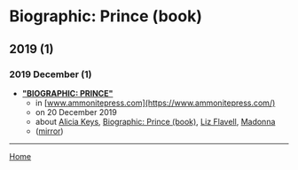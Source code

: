 # Biographic: Prince (book)

## 2019 (1)

### 2019 December (1)

 - [**"BIOGRAPHIC: PRINCE"**](https://www.ammonitepress.com/biographic-prince/)
    - in [www.ammonitepress.com](https://www.ammonitepress.com/)
    - on 20 December 2019
    - about [Alicia Keys](../../../topics/alicia-keys/index.md), [Biographic: Prince (book)](../../../topics/book/biographic-prince/index.md), [Liz Flavell](../../../topics/liz-flavell/index.md), [Madonna](../../../topics/madonna/index.md)
    - ([mirror](https://web.archive.org/web/*/https://www.ammonitepress.com/biographic-prince/))

----

[Home](../index.md)
